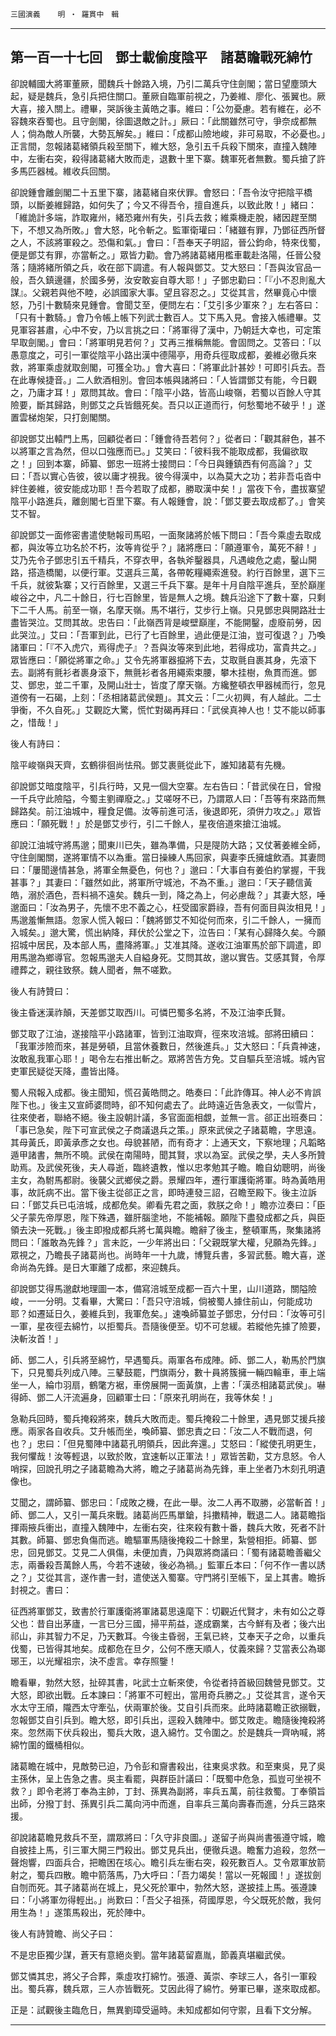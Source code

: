 

`三國演義`　　`明 ‧ 羅貫中　輯`

* * *

## 第一百一十七回　鄧士載偷度陰平　諸葛瞻戰死綿竹

卻說輔國大將軍董厥，聞魏兵十餘路入境，乃引二萬兵守住劍閣；當日望塵頭大起，疑是魏兵，急引兵把住關口。董厥自臨軍前視之，乃姜維、廖化、張翼也。厥大喜，接入關上。禮畢，哭訴後主黃皓之事。維曰：「公勿憂慮。若有維在，必不容魏來吞蜀也。且守劍閣，徐圖退敵之計。」厥曰：「此關雖然可守，爭奈成都無人；倘為敵人所襲，大勢瓦解矣。」維曰：「成都山險地峻，非可易取，不必憂也。」正言間，忽報諸葛緒領兵殺至關下，維大怒，急引五千兵殺下關來，直撞入魏陣中，左衝右突，殺得諸葛緒大敗而走，退數十里下寨。魏軍死者無數。蜀兵搶了許多馬匹器械。維收兵回關。

卻說鍾會離劍閣二十五里下寨，諸葛緒自來伏罪。會怒曰：「吾令汝守把陰平橋頭，以斷姜維歸路，如何失了；今又不得吾令，擅自進兵，以致此敗！」緒曰：「維詭計多端，詐取雍州，緒恐雍州有失，引兵去救；維乘機走脫，緒因趕至關下，不想又為所敗。」會大怒，叱令斬之。監軍衛瓘曰：「緒雖有罪，乃鄧征西所督之人，不該將軍殺之。恐傷和氣。」會曰：「吾奉天子明詔，晉公鈞命，特來伐蜀，便是鄧艾有罪，亦當斬之。」眾皆力勸。會乃將諸葛緒用檻車載赴洛陽，任晉公發落；隨將緒所領之兵，收在部下調遣。有人報與鄧艾。艾大怒曰：「吾與汝官品一般，吾久鎮邊疆，於國多勞，汝安敢妄自尊大耶！」子鄧忠勸曰：「『小不忍則亂大謀』。父親若與他不睦，必誤國家大事。望且容忍之。」艾從其言，然畢竟心中懷怒，乃引十數騎來見鍾會。會聞艾至，便問左右：「艾引多少軍來？」左右答曰：「只有十數騎。」會乃令帳上帳下列武士數百人。艾下馬入見。會接入帳禮畢。艾見軍容甚肅，心中不安，乃以言挑之曰：「將軍得了漢中，乃朝廷大幸也，可定策早取劍閣。」會曰：「將軍明見若何？」艾再三推稱無能。會固問之。艾答曰：「以愚意度之，可引一軍從陰平小路出漢中德陽亭，用奇兵徑取成都，姜維必徹兵來救，將軍乘虛就取劍閣，可獲全功。」會大喜曰：「將軍此計甚妙！可即引兵去。吾在此專候捷音。」二人飲酒相別。會回本帳與諸將曰：「人皆謂鄧艾有能，今日觀之，乃庸才耳！」眾問其故。會曰：「陰平小路，皆高山峻嶺，若蜀以百餘人守其險要，斷其歸路，則鄧艾之兵皆餓死矣。吾只以正道而行，何愁蜀地不破乎！」遂置雲梯炮架，只打劍閣關。

卻說鄧艾出轅門上馬，回顧從者曰：「鍾會待吾若何？」從者曰：「觀其辭色，甚不以將軍之言為然，但以口強應而已。」艾笑曰：「彼料我不能取成都，我偏欲取之！」回到本寨，師纂、鄧忠一班將士接問曰：「今日與鍾鎮西有何高論？」艾曰：「吾以實心告彼，彼以庸才視我。彼今得漢中，以為莫大之功；若非吾屯沓中絆住姜維，彼安能成功耶！吾今若取了成都，勝取漢中矣！」當夜下令，盡拔寨望陰平小路進兵，離劍閣七百里下寨。有人報鍾會，說：「鄧艾要去取成都了。」會笑艾不智。

卻說鄧艾一面修密書遣使馳報司馬昭，一面聚諸將於帳下問曰：「吾今乘虛去取成都，與汝等立功名於不朽，汝等肯從乎？」諸將應曰：「願遵軍令，萬死不辭！」艾乃先令子鄧忠引五千精兵，不穿衣甲，各執斧鑿器具，凡遇峻危之處，鑿山開路，搭造橋閣，以便行軍。艾選兵三萬，各帶乾糧繩索進發。約行百餘里，選下三千兵，就彼紮寨；又行百餘里，又選三千兵下寨。是年十月自陰平進兵，至於巔崖峻谷之中，凡二十餘日，行七百餘里，皆是無人之境。魏兵沿途下了數十寨，只剩下二千人馬。前至一嶺，名摩天嶺。馬不堪行，艾步行上嶺。只見鄧忠與開路壯士盡皆哭泣。艾問其故。忠告曰：「此嶺西背是峻壁巔崖，不能開鑿，虛廢前勞，因此哭泣。」艾曰：「吾軍到此，已行了七百餘里，過此便是江油，豈可復退？」乃喚諸軍曰：「『不入虎穴，焉得虎子』？吾與汝等來到此地，若得成功，富貴共之。」眾皆應曰：「願從將軍之命。」艾令先將軍器攛將下去，艾取氈自裹其身，先滾下去。副將有氈衫者裹身滾下，無氈衫者各用繩索束腰，攀木挂樹，魚貫而進。鄧艾、鄧忠，並二千軍，及開山壯士，皆度了摩天嶺。方纔整頓衣甲器械而行，忽見道傍有一石碣，上刻：「丞相諸葛武侯題」。其文云：「二火初興，有人越此。二士爭衡，不久自死。」艾觀訖大驚，慌忙對碣再拜曰：「武侯真神人也！艾不能以師事之，惜哉！」

後人有詩曰：

陰平峻嶺與天齊，玄鶴徘徊尚怯飛。鄧艾裹氈從此下，誰知諸葛有先機。

卻說鄧艾暗度陰平，引兵行時，又見一個大空寨。左右告曰：「昔武侯在日，曾撥一千兵守此險隘，今蜀主劉禪廢之。」艾嗟呀不已，乃謂眾人曰：「吾等有來路而無歸路矣。前江油城中，糧食足備。汝等前進可活，後退即死，須併力攻之。」眾皆應曰：「願死戰！」於是鄧艾步行，引二千餘人，星夜倍道來搶江油城。

卻說江油城守將馬邈；聞東川已失，雖為準備，只是隄防大路；又仗著姜維全師，守住劍閣關，遂將軍情不以為重。當日操練人馬回家，與妻李氏擁爐飲酒。其妻問曰：「屢聞邊情甚急，將軍全無憂色，何也？」邈曰：「大事自有姜伯約掌握，干我甚事？」其妻曰：「雖然如此，將軍所守城池，不為不重。」邈曰：「天子聽信黃皓，溺於酒色，吾料禍不遠矣。魏兵一到，降之為上，何必慮哉？」其妻大怒，唾邈面曰：「汝為男子，先懷不忠不義之心，枉受國家爵祿，吾有何面目與汝相見！」馬邈羞慚無語。忽家人慌入報曰：「魏將鄧艾不知從何而來，引二千餘人，一擁而入城矣。」邈大驚，慌出納降，拜伏於公堂之下，泣告曰：「某有心歸降久矣。今願招城中居民，及本部人馬，盡降將軍。」艾准其降。遂收江油軍馬於部下調遣，即用馬邈為鄉導官。忽報馬邈夫人自縊身死。艾問其故，邈以實告。艾感其賢，令厚禮葬之，親往致祭。魏人聞者，無不嗟歎。

後人有詩贊曰：

後主昏迷漢祚顛，天差鄧艾取西川。可憐巴蜀多名將，不及江油李氏賢。

鄧艾取了江油，遂接陰平小路諸軍，皆到江油取齊，徑來攻涪城。部將田續曰：「我軍涉險而來，甚是勞頓，且當休養數日，然後進兵。」艾大怒曰：「兵貴神速，汝敢亂我軍心耶！」喝令左右推出斬之。眾將苦告方免。艾自驅兵至涪城。城內官吏軍民疑從天降，盡皆出降。

蜀人飛報入成都。後主聞知，慌召黃皓問之。皓奏曰：「此詐傳耳。神人必不肯誤陛下也。」後主又宣師婆問時，卻不知何處去了。此時遠近告急表文，一似雪片，往來使者，聯絡不絕。後主設朝計議，多官面面相覷，並無一言。郤正出班奏曰：「事已急矣，陛下可宣武侯之子商議退兵之策。」原來武侯之子諸葛瞻，字思遠。其母黃氏，即黃承彥之女也。母貌甚陋，而有奇才：上通天文，下察地理；凡韜略遁甲諸書，無所不曉。武侯在南陽時，聞其賢，求以為室。武侯之學，夫人多所贊助焉。及武侯死後，夫人尋逝，臨終遺教，惟以忠孝勉其子瞻。瞻自幼聰明，尚後主女，為駙馬都尉。後襲父武鄉侯之爵。景耀四年，遷行軍護衛將軍。時為黃皓用事，故託病不出。當下後主從郤正之言，即時連發三詔，召瞻至殿下。後主泣訴曰：「鄧艾兵已屯涪城，成都危矣。卿看先君之面，救朕之命！」瞻亦泣奏曰：「臣父子蒙先帝厚恩，陛下殊遇，雖肝腦塗地，不能補報。願陛下盡發成都之兵，與臣領去決一死戰。」後主即撥成都兵將七萬與瞻。瞻辭了後主，整頓軍馬，聚集諸將問曰：「誰敢為先鋒？」言未訖，一少年將出曰：「父親既掌大權，兒願為先鋒。」眾視之，乃瞻長子諸葛尚也。尚時年一十九歲，博覽兵書，多習武藝。瞻大喜，遂命尚為先鋒。是日大軍離了成都，來迎魏兵。

卻說鄧艾得馬邈獻地理圖一本，備寫涪城至成都一百六十里，山川道路，關隘險峻，一一分明。艾看畢，大驚曰：「吾只守涪城，倘被蜀人據住前山，何能成功耶？如遷延日久，姜維兵到，我軍危矣。」速喚師纂並子鄧忠，分付曰：「汝等可引一軍，星夜徑去綿竹，以拒蜀兵。吾隨後便至。切不可怠緩。若縱他先據了險要，決斬汝首！」

師、鄧二人，引兵將至綿竹，早遇蜀兵。兩軍各布成陣。師、鄧二人，勒馬於門旗下，只見蜀兵列成八陣。三鼕鼓罷，門旗兩分，數十員將簇擁一輛四輪車，車上端坐一人，綸巾羽扇，鶴氅方裾，車傍展開一面黃旗，上書：「漢丞相諸葛武侯」。嚇得師、鄧二人汗流遍身，回顧軍士曰：「原來孔明尚在，我等休矣！」

急勒兵回時，蜀兵掩殺將來，魏兵大敗而走。蜀兵掩殺二十餘里，遇見鄧艾援兵接應。兩家各自收兵。艾升帳而坐，喚師纂、鄧忠責之曰：「汝二人不戰而退，何也？」忠曰：「但見蜀陣中諸葛孔明領兵，因此奔還。」艾怒曰：「縱使孔明更生，我何懼哉！汝等輕退，以致於敗，宜速斬以正軍法！」眾皆苦勸，艾方息怒。令人哨探，回說孔明之子諸葛瞻為大將，瞻之子諸葛尚為先鋒，車上坐者乃木刻孔明遺像也。

艾聞之，謂師纂、鄧忠曰：「成敗之機，在此一舉。汝二人再不取勝，必當斬首！」師、鄧二人，又引一萬兵來戰。諸葛尚匹馬單鎗，抖擻精神，戰退二人。諸葛瞻指揮兩掖兵衝出，直撞入魏陣中，左衝右突，往來殺有數十番，魏兵大敗，死者不計其數。師纂、鄧忠負傷而逃。瞻驅軍馬隨後掩殺二十餘里，紮營相拒。師纂、鄧忠，回見鄧艾。艾見二人俱傷，未便加責，乃與眾將商議曰：「蜀有諸葛瞻善繼父志，兩番殺吾萬餘人馬，今若不速破，後必為禍。」監軍丘本曰：「何不作一書以誘之？」艾從其言，遂作書一封，遣使送入蜀寨。守門將引至帳下，呈上其書。瞻拆封視之。書曰：

征西將軍鄧艾，致書於行軍護衛將軍諸葛思遠麾下：切觀近代賢才，未有如公之尊父也：昔自出茅廬，一言已分三國，掃平荊益，遂成霸業，古今鮮有及者；後六出祁山，非其智力不足，乃天數耳。今後主昏弱，王氣已終，艾奉天子之命，以重兵伐蜀，已皆得其地矣。成都危在旦夕，公何不應天順人，仗義來歸？艾當表公為瑯琊王，以光耀祖宗，決不虛言。幸存照鑒！

瞻看畢，勃然大怒，扯碎其書，叱武士立斬來使，令從者持首級回魏營見鄧艾。艾大怒，即欲出戰。丘本諫曰：「將軍不可輕出，當用奇兵勝之。」艾從其言，遂令天水太守王頎，隴西太守牽弘，伏兩軍於後。艾自引兵而來。此時諸葛瞻正欲搦戰，忽報鄧艾自引兵到。瞻大怒，即引兵出，逕殺入魏陣中。鄧艾敗走。瞻隨後掩殺將來。忽然兩下伏兵殺出，蜀兵大敗，退入綿竹。艾令圍之。於是魏兵一齊吶喊，將綿竹圍的鐵桶相似。

諸葛瞻在城中，見敵勢已迫，乃令彭和齎書殺出，往東吳求救。和至東吳，見了吳主孫休，呈上告急之書。吳主看罷，與群臣計議曰：「既蜀中危急，孤豈可坐視不救？」即令老將丁奉為主帥，丁封、孫異為副將，率兵五萬，前往救蜀。丁奉領旨出師，分撥丁封、孫異引兵二萬向沔中而進，自率兵三萬向壽春而進，分兵三路來援。

卻說諸葛瞻見救兵不至，謂眾將曰：「久守非良圖。」遂留子尚與尚書張遵守城，瞻自披挂上馬，引三軍大開三門殺出。鄧艾見兵出，便徹兵退。瞻奮力追殺，忽然一聲炮響，四面兵合，把瞻困在垓心。瞻引兵左衝右突，殺死數百人。艾令眾軍放箭射之，蜀兵四散。瞻中箭落馬，乃大呼曰：「吾力竭矣！當以一死報國！」遂拔劍自刎而死。其子諸葛尚在城上，見父死於軍中，勃然大怒，遂披挂上馬。張遵諫曰：「小將軍勿得輕出。」尚歎曰：「吾父子祖孫，荷國厚恩，今父既死於敵，我何用生為！」遂策馬殺出，死於陣中。

後人有詩贊瞻、尚父子曰：

不是忠臣獨少謀，蒼天有意絕炎劉。當年諸葛留嘉胤，節義真堪繼武侯。

鄧艾憐其忠，將父子合葬，乘虛攻打綿竹。張遵、黃崇、李球三人，各引一軍殺出。蜀兵寡，魏兵眾，三人亦皆戰死。艾因此得了綿竹。勞軍已畢，遂來取成都。

正是：試觀後主臨危日，無異劉璋受逼時。未知成都如何守禦，且看下文分解。

* * *

